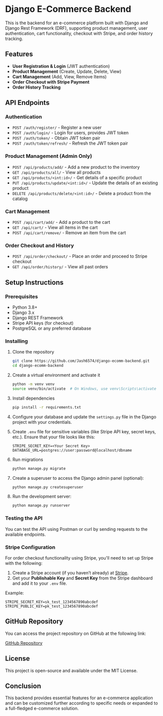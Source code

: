 # Django E-Commerce Backend

This is the backend for an e-commerce platform built with Django and Django Rest Framework (DRF), supporting product management, user authentication, cart functionality, checkout with Stripe, and order history tracking. 

## Features

- **User Registration & Login** (JWT authentication)
- **Product Management** (Create, Update, Delete, View)
- **Cart Management** (Add, View, Remove Items)
- **Order Checkout with Stripe Payment**
- **Order History Tracking**
  
## API Endpoints

### Authentication

- `POST /auth/register/` - Register a new user
- `POST /auth/login/` - Login for users, provides JWT token
- `POST /auth/token/` - Obtain JWT token pair
- `POST /auth/token/refresh/` - Refresh the JWT token pair

### Product Management (Admin Only)

- `POST /api/products/add/` - Add a new product to the inventory
- `GET /api/products/all/` - View all products
- `GET /api/products/<int:id>/` - Get details of a specific product
- `PUT /api/products/update/<int:id>/` - Update the details of an existing product
- `DELETE /api/products/delete/<int:id>/` - Delete a product from the catalog

### Cart Management

- `POST /api/cart/add/` - Add a product to the cart
- `GET /api/cart/` - View all items in the cart
- `POST /api/cart/remove/` - Remove an item from the cart

### Order Checkout and History

- `POST /api/order/checkout/` - Place an order and proceed to Stripe checkout
- `GET /api/order/history/` - View all past orders

## Setup Instructions

### Prerequisites
- Python 3.8+  
- Django 3.x
- Django REST Framework
- Stripe API keys (for checkout)
- PostgreSQL or any preferred database

### Installing

1. Clone the repository
    ```bash
    git clone https://github.com/Jash6574/django-ecomm-backend.git
    cd django-ecomm-backend
    ```

2. Create a virtual environment and activate it
    ```bash
    python -m venv venv
    source venv/bin/activate  # On Windows, use venv\Scripts\activate
    ```

3. Install dependencies
    ```bash
    pip install -r requirements.txt
    ```

4. Configure your database and update the `settings.py` file in the Django project with your credentials.
   
5. Create `.env` file for sensitive variables (like Stripe API key, secret keys, etc.). Ensure that your file looks like this:

    ```
    STRIPE_SECRET_KEY=<Your Secret Key>
    DATABASE_URL=postgres://user:password@localhost/dbname
    ```

6. Run migrations
    ```bash
    python manage.py migrate
    ```

7. Create a superuser to access the Django admin panel (optional):
    ```bash
    python manage.py createsuperuser
    ```

8. Run the development server:
    ```bash
    python manage.py runserver
    ```

### Testing the API
You can test the API using Postman or curl by sending requests to the available endpoints.

### Stripe Configuration

For order checkout functionality using Stripe, you'll need to set up Stripe with the following:
1. Create a Stripe account (if you haven’t already) at [Stripe](https://stripe.com/).
2. Get your **Publishable Key** and **Secret Key** from the Stripe dashboard and add it to your `.env` file.

Example:
```
STRIPE_SECRET_KEY=sk_test_1234567890abcdef
STRIPE_PUBLIC_KEY=pk_test_1234567890abcdef
```

## GitHub Repository

You can access the project repository on GitHub at the following link:

[GitHub Repository](https://github.com/Jash6574/django-ecomm-backend.git)

## License

This project is open-source and available under the MIT License.

## Conclusion

This backend provides essential features for an e-commerce application and can be customized further according to specific needs or expanded to a full-fledged e-commerce solution.
